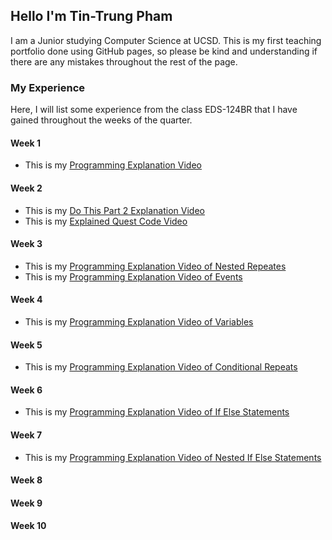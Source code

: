  <link rel="shortcut icon" type="image/x-icon" href="favicon.ico">
 
## Hello I'm Tin-Trung Pham
I am a Junior studying Computer Science at UCSD. This is my first teaching portfolio done using GitHub pages, so please be kind and understanding if there are any mistakes throughout the rest of the page.

### My Experience
Here, I will list some experience from the class EDS-124BR that I have gained throughout the weeks of the quarter.
  
#### Week 1
   - This is my [Programming Explanation Video](https://youtu.be/LZBeHXEKtHs)
    
#### Week 2 
   - This is my [Do This Part 2 Explanation Video](https://youtu.be/GtMHDIxzUT0)
   - This is my [Explained Quest Code Video](https://youtu.be/vhhPIVlk3qM)
   
#### Week 3
   - This is my [Programming Explanation Video of Nested Repeates](https://youtu.be/NYYg1G-DfeI) 
   - This is my [Programming Explanation Video of Events](https://youtu.be/sd-fxmnm9L8)
       
#### Week 4
   - This is my [Programming Explanation Video of Variables](https://youtu.be/0EeOU1QebR0)
   
#### Week 5
   - This is my [Programming Explanation Video of Conditional Repeats](https://youtu.be/3QbYh_AEzHI)

#### Week 6
   - This is my [Programming Explanation Video of If Else Statements](https://youtu.be/uJmmqWw4Be4)

#### Week 7
   - This is my [Programming Explanation Video of Nested If Else Statements](https://youtu.be/wKXUwkNigtI)
    
#### Week 8
    
#### Week 9
    
#### Week 10
    
